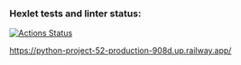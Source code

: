 ### Hexlet tests and linter status:
[![Actions Status](https://github.com/MarfaNikitina/python-project-52/workflows/hexlet-check/badge.svg)](https://github.com/MarfaNikitina/python-project-52/actions)

[//]: # (https://python-project-52-venv.up.railway.app/users/)

https://python-project-52-production-908d.up.railway.app/